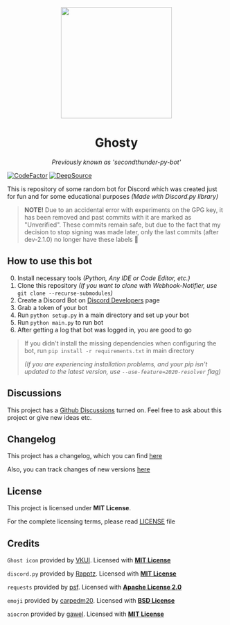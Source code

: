 <div align="center">

<img width="256" height="256" src="assets/logo.gif">

# Ghosty
*Previously known as 'secondthunder-py-bot'*

</div>

[![CodeFactor](https://www.codefactor.io/repository/github/secondthunder/ghosty/badge)](https://www.codefactor.io/repository/github/secondthunder/ghosty)
[![DeepSource](https://deepsource.io/gh/SecondThundeR/ghosty.svg/?label=active+issues&show_trend=true)](https://deepsource.io/gh/SecondThundeR/ghosty/?ref=repository-badge)

This is repository of some random bot for Discord which was created just for fun and for some educational purposes *(Made with Discord.py library)*

> **NOTE!** Due to an accidental error with experiments on the GPG key, it has been removed and past commits with it are marked as "Unverified". These commits remain safe, but due to the fact that my decision to stop signing was made later, only the last commits (after dev-2.1.0) no longer have these labels 🤷

## How to use this bot

0. Install necessary tools *(Python, Any IDE or Code Editor, etc.)*
1. Clone this repository *(If you want to clone with Webhook-Notifier, use* `git clone --recurse-submodules`*)*
2. Create a Discord Bot on [Discord Developers](https://discord.com/developers/applications) page
3. Grab a token of your bot
4. Run `python setup.py` in a main directory and set up your bot
5. Run `python main.py` to run bot
6. After getting a log that bot was logged in, you are good to go

> If you didn't install the missing dependencies when configuring the bot, run `pip install -r requirements.txt` in main directory
>
> *(If you are experiencing installation problems, and your pip isn't updated to the latest version, use `--use-feature=2020-resolver` flag)*

## Discussions

This project has a [Github Discussions](https://github.com/SecondThundeR/ghosty/discussions) turned on. Feel free to ask about this project or give new ideas etc.

## Changelog

This project has a changelog, which you can find [here](https://github.com/SecondThundeR/ghosty/blob/master/Changelog.md)

Also, you can track changes of new versions [here](https://github.com/SecondThundeR/ghosty/projects)

## License

This project is licensed under **MIT License**.

For the complete licensing terms, please read [LICENSE](https://github.com/SecondThundeR/ghosty/blob/master/LICENSE) file

## Credits

`Ghost icon` provided by [VKUI](https://github.com/VKCOM/icons). Licensed with [**MIT License**](https://github.com/VKCOM/icons/blob/master/LICENSE)

`discord.py` provided by [Rapptz](https://github.com/Rapptz/discord.py). Licensed with [**MIT License**](https://github.com/Rapptz/discord.py/blob/master/LICENSE)

`requests` provided by [psf](https://github.com/psf/requests). Licensed with [**Apache License 2.0**](https://github.com/psf/requests/blob/master/LICENSE)

`emoji` provided by [carpedm20](https://github.com/carpedm20/emoji/). Licensed with [**BSD License**](https://github.com/carpedm20/emoji/blob/master/LICENSE.txt)

`aiocron` provided by [gawel](https://github.com/gawel/aiocron). Licensed with [**MIT License**](https://github.com/gawel/aiocron/blob/master/LICENSE)
